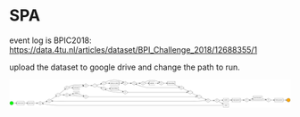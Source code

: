 # SPA

event log is BPIC2018: https://data.4tu.nl/articles/dataset/BPI_Challenge_2018/12688355/1

upload the dataset to google drive and change the path to run.

![BPMN_Model.png](https://github.com/MANOJ9590/SPA/blob/main/BPMN_Model.png)
